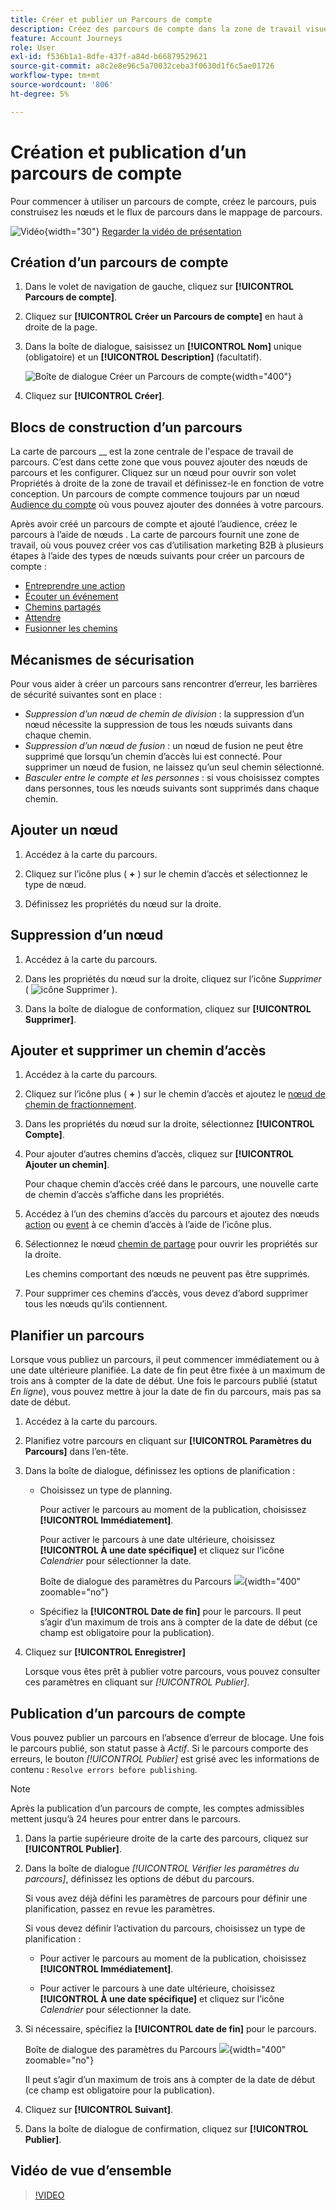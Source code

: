 ```yaml
---
title: Créer et publier un Parcours de compte
description: Créez des parcours de compte dans la zone de travail visuelle, ajoutez des nœuds d’action et d’événement, configurez la planification et publiez pour l’orchestration en direct dans Journey Optimizer B2B edition.
feature: Account Journeys
role: User
exl-id: f536b1a1-8dfe-437f-a84d-b66879529621
source-git-commit: a8c2e8e96c5a70032ceba3f0630d1f6c5ae01726
workflow-type: tm+mt
source-wordcount: '806'
ht-degree: 5%

---
```


# Création et publication d’un parcours de compte

Pour commencer à utiliser un parcours de compte, créez le parcours, puis construisez les nœuds et le flux de parcours dans le mappage de parcours.

![Vidéo](../../assets/do-not-localize/icon-video.svg){width="30"} [Regarder la vidéo de présentation](#overview-video)

## Création d’un parcours de compte

1. Dans le volet de navigation de gauche, cliquez sur **[!UICONTROL Parcours de compte]**.

1. Cliquez sur **[!UICONTROL Créer un Parcours de compte]** en haut à droite de la page.

1. Dans la boîte de dialogue, saisissez un **[!UICONTROL Nom]** unique (obligatoire) et un **[!UICONTROL Description]** (facultatif).

   ![ Boîte de dialogue Créer un Parcours de compte ](./assets/account-journey-create-dialog.png){width="400"}

1. Cliquez sur **[!UICONTROL Créer]**.

## Blocs de construction d’un parcours

La carte de parcours __ est la zone centrale de l&#39;espace de travail de parcours. C’est dans cette zone que vous pouvez ajouter des nœuds de parcours et les configurer. Cliquez sur un nœud pour ouvrir son volet Propriétés à droite de la zone de travail et définissez-le en fonction de votre conception. Un parcours de compte commence toujours par un nœud [Audience du compte](./account-audience-nodes.md) où vous pouvez ajouter des données à votre parcours.

Après avoir créé un parcours de compte et ajouté l’audience, créez le parcours à l’aide de nœuds . La carte de parcours fournit une zone de travail, où vous pouvez créer vos cas d’utilisation marketing B2B à plusieurs étapes à l’aide des types de nœuds suivants pour créer un parcours de compte :

* [Entreprendre une action](./action-nodes.md)
* [Écouter un événement](./listen-for-event-nodes.md)
* [Chemins partagés](./split-merge-paths-nodes.md)
* [Attendre](./wait-nodes.md)
* [Fusionner les chemins](./split-merge-paths-nodes.md)

## Mécanismes de sécurisation

Pour vous aider à créer un parcours sans rencontrer d’erreur, les barrières de sécurité suivantes sont en place :

* _Suppression d’un nœud de chemin de division_ : la suppression d’un nœud nécessite la suppression de tous les nœuds suivants dans chaque chemin.
* _Suppression d’un nœud de fusion_ : un nœud de fusion ne peut être supprimé que lorsqu’un chemin d’accès lui est connecté. Pour supprimer un nœud de fusion, ne laissez qu’un seul chemin sélectionné.
* _Basculer entre le compte et les personnes_ : si vous choisissez comptes dans personnes, tous les nœuds suivants sont supprimés dans chaque chemin.

## Ajouter un nœud

1. Accédez à la carte du parcours.

1. Cliquez sur l’icône plus ( **+** ) sur le chemin d’accès et sélectionnez le type de nœud.

1. Définissez les propriétés du nœud sur la droite.

## Suppression d’un nœud

1. Accédez à la carte du parcours.

1. Dans les propriétés du nœud sur la droite, cliquez sur l’icône _Supprimer_ ( ![icône Supprimer](../assets/do-not-localize/icon-delete.svg) ).

1. Dans la boîte de dialogue de conformation, cliquez sur **[!UICONTROL Supprimer]**.

## Ajouter et supprimer un chemin d’accès

1. Accédez à la carte du parcours.

1. Cliquez sur l’icône plus ( **+** ) sur le chemin d’accès et ajoutez le [nœud de chemin de fractionnement](./split-merge-paths-nodes.md#split-paths).

1. Dans les propriétés du nœud sur la droite, sélectionnez **[!UICONTROL Compte]**.

1. Pour ajouter d’autres chemins d’accès, cliquez sur **[!UICONTROL Ajouter un chemin]**.

   Pour chaque chemin d’accès créé dans le parcours, une nouvelle carte de chemin d’accès s’affiche dans les propriétés.

1. Accédez à l’un des chemins d’accès du parcours et ajoutez des nœuds [action](./action-nodes.md) ou [event](./listen-for-event-nodes.md) à ce chemin d’accès à l’aide de l’icône plus.

1. Sélectionnez le nœud [chemin de partage](./split-merge-paths-nodes.md) pour ouvrir les propriétés sur la droite.

   Les chemins comportant des nœuds ne peuvent pas être supprimés.

1. Pour supprimer ces chemins d’accès, vous devez d’abord supprimer tous les nœuds qu’ils contiennent.

## Planifier un parcours

Lorsque vous publiez un parcours, il peut commencer immédiatement ou à une date ultérieure planifiée. La date de fin peut être fixée à un maximum de trois ans à compter de la date de début. Une fois le parcours publié (statut _En ligne_), vous pouvez mettre à jour la date de fin du parcours, mais pas sa date de début.

1. Accédez à la carte du parcours.

1. Planifiez votre parcours en cliquant sur **[!UICONTROL Paramètres du Parcours]** dans l’en-tête.

1. Dans la boîte de dialogue, définissez les options de planification :

   * Choisissez un type de planning.

     Pour activer le parcours au moment de la publication, choisissez **[!UICONTROL Immédiatement]**.

     Pour activer le parcours à une date ultérieure, choisissez **[!UICONTROL À une date spécifique]** et cliquez sur l’icône _Calendrier_ pour sélectionner la date.

     Boîte de dialogue des paramètres du Parcours ![](./assets/account-journey-settings-dialog.png){width="400" zoomable="no"}

   * Spécifiez la **[!UICONTROL Date de fin]** pour le parcours. Il peut s’agir d’un maximum de trois ans à compter de la date de début (ce champ est obligatoire pour la publication).

1. Cliquez sur **[!UICONTROL Enregistrer]**

   Lorsque vous êtes prêt à publier votre parcours, vous pouvez consulter ces paramètres en cliquant sur _[!UICONTROL Publier]_.

## Publication d’un parcours de compte

Vous pouvez publier un parcours en l’absence d’erreur de blocage. Une fois le parcours publié, son statut passe à _Actif_. Si le parcours comporte des erreurs, le bouton _[!UICONTROL Publier]_ est grisé avec les informations de contenu : `Resolve errors before publishing`.

>[!NOTE]
>
>Après la publication d’un parcours de compte, les comptes admissibles mettent jusqu’à 24 heures pour entrer dans le parcours.

1. Dans la partie supérieure droite de la carte des parcours, cliquez sur **[!UICONTROL Publier]**.

1. Dans la boîte de dialogue _[!UICONTROL Vérifier les paramètres du parcours]_, définissez les options de début du parcours.

   Si vous avez déjà défini les paramètres de parcours pour définir une planification, passez en revue les paramètres.

   Si vous devez définir l’activation du parcours, choisissez un type de planification :

   * Pour activer le parcours au moment de la publication, choisissez **[!UICONTROL Immédiatement]**.

   * Pour activer le parcours à une date ultérieure, choisissez **[!UICONTROL À une date spécifique]** et cliquez sur l’icône _Calendrier_ pour sélectionner la date.

1. Si nécessaire, spécifiez la **[!UICONTROL date de fin]** pour le parcours.

   Boîte de dialogue des paramètres du Parcours ![](./assets/journey-publish-dialog.png){width="400" zoomable="no"}

   Il peut s’agir d’un maximum de trois ans à compter de la date de début (ce champ est obligatoire pour la publication).

1. Cliquez sur **[!UICONTROL Suivant]**.

1. Dans la boîte de dialogue de confirmation, cliquez sur **[!UICONTROL Publier]**.

## Vidéo de vue d’ensemble

>[!VIDEO](https://video.tv.adobe.com/v/3443221/?learn=on&captions=fre_fr)
